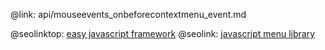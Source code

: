 @link: api/mouseevents_onbeforecontextmenu_event.md

@seolinktop: [easy javascript framework](https://webix.com)
@seolink: [javascript menu library](https://webix.com/widget/menu/)